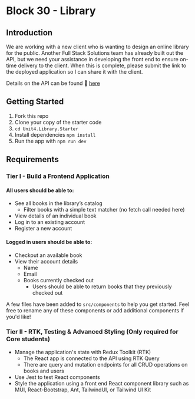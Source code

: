 # Block 30 - Library

## Introduction

We are working with a new client who is wanting to design an online library for the public. Another Full Stack Solutions team has already built out the API, but we need your assistance in developing the front end to ensure on-time delivery to the client. When this is complete, please submit the link to the deployed application so I can share it with the client.

Details on the API can be found 🔗 [here](#)

## Getting Started

1. Fork this repo
2. Clone your copy of the starter code
3. `cd Unit4.Library.Starter`
4. Install dependencies `npm install`
5. Run the app with `npm run dev`

## Requirements

### Tier I - Build a Frontend Application

#### All users should be able to:

- See all books in the library’s catalog
  - Filter books with a simple text matcher (no fetch call needed here)
- View details of an individual book
- Log in to an existing account
- Register a new account

#### Logged in users should be able to:

- Checkout an available book
- View their account details
  - Name
  - Email
  - Books currently checked out
    - Users should be able to return books that they previously checked out

A few files have been added to `src/components` to help you get started. Feel free to rename any of these components or add additional components if you'd like!

### Tier II - RTK, Testing & Advanced Styling (Only required for Core students)

- Manage the application's state with Redux Toolkit (RTK)
  - The React app is connected to the API using RTK Query
  - There are query and mutation endpoints for all CRUD operations on books and users
- Use Jest to test React components
- Style the application using a front end React component library such as MUI, React-Bootstrap, Ant, TailwindUI, or Tailwind UI Kit